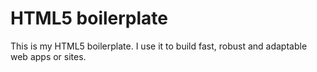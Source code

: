 # HTML5 boilerplate

This is my HTML5 boilerplate. I use it to build fast, robust and adaptable web apps or sites.
